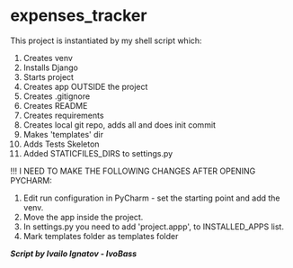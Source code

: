 
# expenses_tracker

This project is instantiated by my shell script which:
1. Creates venv
2. Installs Django
3. Starts project
4. Creates app OUTSIDE the project
5. Creates .gitignore
6. Creates README
7. Creates requirements
8. Creates local git repo, adds all and does init commit
9. Makes 'templates' dir
10. Adds Tests Skeleton
11. Added STATICFILES_DIRS to settings.py

!!! I NEED TO MAKE THE FOLLOWING CHANGES AFTER OPENING PYCHARM:
1. Edit run configuration in PyCharm - set the starting point and add the venv.
2. Move the app inside the project.
3. In settings.py you need to add     'project.appp',    to INSTALLED_APPS list.
4. Mark templates folder as templates folder

***Script by Ivailo Ignatov - IvoBass***

